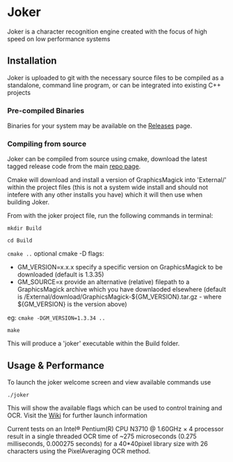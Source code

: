 # Joker

Joker is a character recognition engine created with the focus of high speed on low performance systems

## Installation

Joker is uploaded to git with the necessary source files to be compiled as a standalone, command line program, or can be integrated into existing C++ projects

### Pre-compiled Binaries

Binaries for your system may be available on the [Releases](https://github.com/jnoxro/joker/releases) page. 



### Compiling from source

Joker can be compiled from source using cmake, download the latest tagged release code from the main [repo page](https://github.com/jnoxro/joker).

Cmake will download and install a version of GraphicsMagick into 'External/' within the project files (this is not a system wide install and should not intefere with any other installs you have) which it will then use when building Joker.

From with the joker project file, run the following commands in terminal:

`mkdir Build`

`cd Build`

`cmake ..`
optional cmake -D flags:
- GM_VERSION=x.x.x specify a specific version on GraphicsMagick to be downloaded (default is 1.3.35)
- GM_SOURCE=x provide an alternative (relative) filepath to a GraphicsMagick archive which you have downlaoded elsewhere (default is /External/download/GraphicsMagick-${GM_VERSION}.tar.gz - where ${GM_VERSION} is the version above)

eg: `cmake -DGM_VERSION=1.3.34 ..`

`make`

This will produce a 'joker' executable within the Build folder.



## Usage & Performance 

To launch the joker welcome screen and view available commands use

`./joker`

This will show the available flags which can be used to control training and OCR. Visit the [Wiki](https://github.com/jnoxro/joker/wiki) for further launch information

Current tests on an Intel® Pentium(R) CPU N3710 @ 1.60GHz × 4 processor result in a single threaded OCR time of ~275 microseconds (0.275 milliseconds, 0.000275 seconds) for a 40*40pixel library size with 26 characters using the PixelAveraging OCR method.
